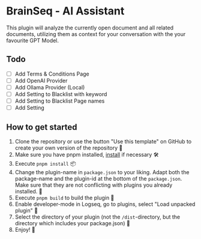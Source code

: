 # BrainSeq - AI Assistant

This plugin will analyze the currently open document and all related documents, utilizing them as context for your conversation with the your favourite GPT Model.

## Todo
- [ ] Add Terms & Conditions Page
- [ ] Add OpenAI Provider
- [ ] Add Ollama Provider (Local)
- [ ] Add Setting to Blacklist with keyword
- [ ] Add Setting to Blacklist Page names
- [ ] Add Setting

## How to get started
1. Clone the repository or use the button "Use this template" on GitHub to create your own version of the repository 🔨
2. Make sure you have pnpm installed, [install](https://pnpm.io/installation) if necessary 🛠
3. Execute `pnpm install` 📦
4. Change the plugin-name in `package.json` to your liking. Adapt both the package-name and the plugin-id at the bottom of the `package.json`. Make sure that they are not conflicting with plugins you already installed. 📝
5. Execute `pnpm build` to build the plugin 🚧
6. Enable developer-mode in Logseq, go to plugins, select "Load unpacked plugin" 🔌
7. Select the directory of your plugin (not the `/dist`-directory, but the directory which includes your package.json) 📂
8. Enjoy! 🎉
